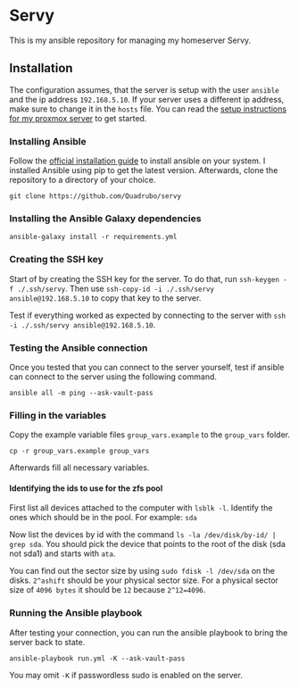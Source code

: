 # Servy

This is my ansible repository for managing my homeserver Servy.

## Installation

The configuration assumes, that the server is setup with the user `ansible` and the ip address `192.168.5.10`.
If your server uses a different ip address, make sure to change it in the `hosts` file.
You can read the [setup instructions for my proxmox server](PROXMOX.md) to get started.

### Installing Ansible

Follow  the [official installation guide](https://docs.ansible.com/ansible/latest/installation_guide/intro_installation.html) to install ansible on your system. I installed Ansible using pip to get the latest version.
Afterwards, clone the repository to a directory of your choice.

```shell
git clone https://github.com/Quadrubo/servy
```

### Installing the Ansible Galaxy dependencies

```shell
ansible-galaxy install -r requirements.yml
```

### Creating the SSH key

Start of by creating the SSH key for the server. To do that, run `ssh-keygen -f ./.ssh/servy`. Then use `ssh-copy-id -i ./.ssh/servy ansible@192.168.5.10` to copy that key to the server.

Test if everything worked as expected by connecting to the server with `ssh -i ./.ssh/servy ansible@192.168.5.10`.

### Testing the Ansible connection

Once you tested that you can connect to the server yourself, test if ansible can connect to the server using the following command.

```shell
ansible all -m ping --ask-vault-pass
```

### Filling in the variables

Copy the example variable files `group_vars.example` to the `group_vars` folder.

```shell
cp -r group_vars.example group_vars
```

Afterwards fill all necessary variables.

#### Identifying the ids to use for the zfs pool

First list all devices attached to the computer with `lsblk -l`.
Identify the ones which should be in the pool. For example: `sda`

Now list the devices by id with the command `ls -la /dev/disk/by-id/ | grep sda`. You should pick the device that points to the root of the disk (sda not sda1) and starts with `ata`.

You can find out the sector size by using `sudo fdisk -l /dev/sda` on the disks. `2^ashift` should be your physical sector size.
For a physical sector size of `4096 bytes` it should be `12` because `2^12=4096`.

### Running the Ansible playbook

After testing your connection, you can run the ansible playbook to bring the server back to state.

```shell
ansible-playbook run.yml -K --ask-vault-pass
```

You may omit `-K` if passwordless sudo is enabled on the server.